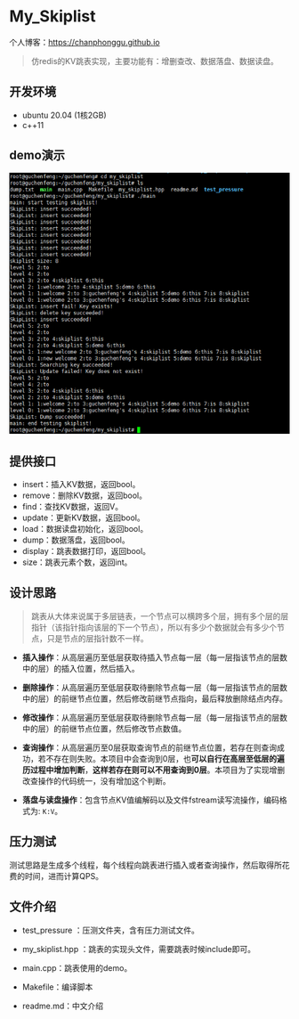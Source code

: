 # My_Skiplist

个人博客：https://chanphonggu.github.io

> 仿redis的KV跳表实现，主要功能有：增删查改、数据落盘、数据读盘。



## 开发环境

- ubuntu 20.04 (1核2GB)
- c++11

## demo演示

![image-20230316132550384](./imgs/demo.png)

## 提供接口

- insert：插入KV数据，返回bool。
- remove：删除KV数据，返回bool。
- find：查找KV数据，返回V。
- update：更新KV数据，返回bool。
- load：数据读盘初始化，返回bool。
- dump：数据落盘，返回bool。
- display：跳表数据打印，返回bool。
- size：跳表元素个数，返回int。

## 设计思路

> 跳表从大体来说属于多层链表，一个节点可以横跨多个层，拥有多个层的层指针（该指针指向该层的下一个节点），所以有多少个数据就会有多少个节点，只是节点的层指针数不一样。

- **插入操作**：从高层遍历至低层获取待插入节点每一层（每一层指该节点的层数中的层）的插入位置，然后插入。
- **删除操作**：从高层遍历至低层获取待删除节点每一层（每一层指该节点的层数中的层）的前继节点位置，然后修改前继节点指向，最后释放删除结点内存。
- **修改操作**：从高层遍历至低层获取待删除节点每一层（每一层指该节点的层数中的层）的前继节点位置，然后修改节点数值。
- **查询操作**：从高层遍历至0层获取查询节点的前继节点位置，若存在则查询成功，若不存在则失败。本项目中会查询到0层，也**可以自行在高层至低层的遍历过程中增加判断**，**这样若存在则可以不用查询到0层**。本项目为了实现增删改查操作的代码统一，没有增加这个判断。

- **落盘与读盘操作**：包含节点KV值编解码以及文件fstream读写流操作，编码格式为: `K:V`。



## 压力测试

测试思路是生成多个线程，每个线程向跳表进行插入或者查询操作，然后取得所花费的时间，进而计算QPS。



## 文件介绍

- test_pressure ：压测文件夹，含有压力测试文件。

- my_skiplist.hpp ：跳表的实现头文件，需要跳表时候include即可。

- main.cpp：跳表使用的demo。

- Makefile：编译脚本

- readme.md：中文介绍

  




